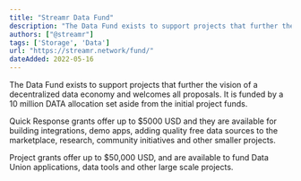 ```yaml
---
title: "Streamr Data Fund"
description: "The Data Fund exists to support projects that further the vision of a decentralized data economy and welcomes all proposals"
authors: ["@streamr"]
tags: ['Storage', 'Data']
url: "https://streamr.network/fund/"
dateAdded: 2022-05-16
---
```


The Data Fund exists to support projects that further the vision of a decentralized data economy and welcomes all proposals. It is funded by a 10 million DATA allocation set aside from the initial project funds.

Quick Response grants offer up to $5000 USD and they are available for building integrations, demo apps, adding quality free data sources to the marketplace, research, community initiatives and other smaller projects.

Project grants offer up to $50,000 USD, and are available to fund Data Union applications, data tools and other large scale projects.